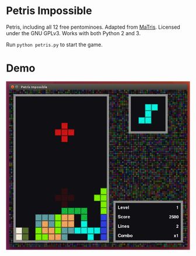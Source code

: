 Petris Impossible
======

Petris, including all 12 free pentominoes. Adapted from [MaTris](https://github.com/SmartViking/MaTris). Licensed under the GNU GPLv3. Works with both Python 2 and 3.

Run `python petris.py` to start the game.

Demo
====
![Demo](demo.png)